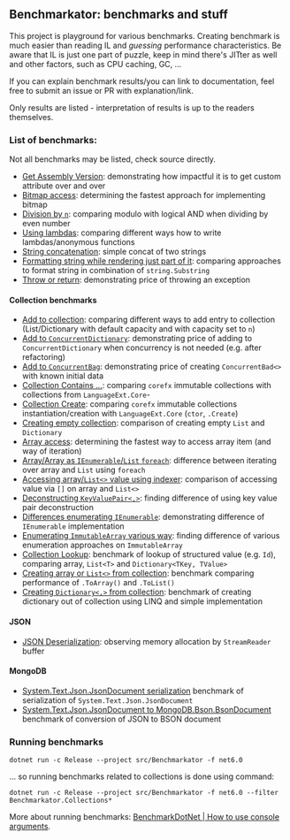 ## Benchmarkator: benchmarks and stuff

This project is playground for various benchmarks. Creating benchmark is much easier than reading IL and
_guessing_ performance characteristics. Be aware that IL is just one part of puzzle, keep in mind there's
JITter as well and other factors, such as CPU caching, GC, ...

If you can explain benchmark results/you can link to documentation, feel free to submit an issue or PR with
explanation/link.

Only results are listed - interpretation of results is up to the readers themselves.

### List of benchmarks:

Not all benchmarks may be listed, check source directly.

- [Get Assembly Version](src/Benchmarkator/Assemblinator/GetAssemblyVersion.md):
  demonstrating how impactful it is to get custom attribute over and over
- [Bitmap access](src/Benchmarkator/Bitmap/Bitmap.md):
  determining the fastest approach for implementing bitmap
- [Division by `n`](src/Benchmarkator/Division/DivisibleByTwo.md):
  comparing modulo with logical AND when dividing by even number
- [Using lambdas](src/Benchmarkator/Lambdinator/LambdaUsage.md):
  comparing different ways how to write lambdas/anonymous functions
- [String concatenation](src/Benchmarkator/Stringator/StringConcat.md):
  simple concat of two strings
- [Formatting string while rendering just part of it](src/Benchmarkator/Stringator/StringFormatSubstring.md):
  comparing approaches to format string in combination of `string.Substring`
- [Throw or return](src/Benchmarkator/Exceptions/ThrowOrReturn.md):
  demonstrating price of throwing an exception

#### Collection benchmarks

- [Add to collection](src/Benchmarkator.Collections/Add/AddToCollection.md):
  comparing different ways to add entry to collection (List/Dictionary with default capacity and with capacity set to `n`)
- [Add to `ConcurrentDictionary`](src/Benchmarkator.Collections/Add/RedundantConcurrentDictionary.md):
  demonstrating price of adding to `ConcurrentDictionary` when concurrency is not needed (e.g. after refactoring)
- [Add to `ConcurrentBag`](src/Benchmarkator.Collections/Add/AddToConcurrentBag.md):
  demonstrating price of creating `ConcurrentBad<>` with known initial data
- [Collection Contains ...](src/Benchmarkator.Collections/Contains/ImmutableCollectionContains.md):
  comparing `corefx` immutable collections with collections from `LanguageExt.Core`-
- [Collection Create](src/Benchmarkator.Collections/Create/CreateCtor.md):
  comparing `corefx` immutable collections instantiation/creation with `LanguageExt.Core` (`ctor`, `.Create`)
- [Creating empty collection](src/Benchmarkator.Collections/Create/EmptyCollection.md):
  comparison of creating empty `List` and `Dictionary`
- [Array access](src/Benchmarkator.Collections/Iteration/ArrayIteration.md):
  determining the fastest way to access array item (and way of iteration)
- [Array/Array as `IEnumerable`/`List` `foreach`](src/Benchmarkator.Collections/Iteration/ArrayListForeachIteration.md):
  difference between iterating over array and `List` using `foreach`
- [Accessing array/`List<>` value using indexer](src/Benchmarkator.Collections/Iteration/CollectionIterationIndexerAccess.md):
  comparison of accessing value via `[]` on array and `List<>`
- [Deconstructing `KeyValuePair<,>`](src/Benchmarkator.Collections/Iteration/DictionaryDeconstructKvp.md):
  finding difference of using key value pair deconstruction
- [Differences enumerating `IEnumerable`](src/Benchmarkator.Collections/Iteration/EnumerableIteration.md):
  demonstrating difference of `IEnumerable` implementation
- [Enumerating `ImmutableArray` various way](src/Benchmarkator.Collections/Iteration/ImmutableArrayIteration.md):
  finding difference of various enumeration approaches on `ImmutableArray`
- [Collection Lookup](src/Benchmarkator.Collections/Lookup/ValueLookup.md):
  benchmark of lookup of structured value (e.g. `Id`), comparing array, `List<T>` and `Dictionary<TKey, TValue>`
- [Creating array or `List<>` from collection](src/Benchmarkator.Collections/ToCollection/ToCollection.md):
  benchmark comparing performance of `.ToArray()` and `.ToList()`
- [Creating `Dictionary<,>` from collection](src/Benchmarkator.Collections/ToCollection/ToDictionary.md):
  benchmark of creating dictionary out of collection using LINQ and simple implementation

#### JSON

- [JSON Deserialization](src/Benchmarkator.Json/Deserialization/JsonPayloadDeserialization.md):
  observing memory allocation by `StreamReader` buffer

#### MongoDB

- [System.Text.Json.JsonDocument serialization](src/Benchmarkator.MongoDb/JsonDocumentSerialization.md)
  benchmark of serialization of `System.Text.Json.JsonDocument`
- [System.Text.Json.JsonDocument to MongoDB.Bson.BsonDocument](src/Benchmarkator.MongoDb/JsonDocumentToBsonDocument.md)
  benchmark of conversion of JSON to BSON document

### Running benchmarks

```
dotnet run -c Release --project src/Benchmarkator -f net6.0
```

... so running benchmarks related to collections is done using command:

```
dotnet run -c Release --project src/Benchmarkator -f net6.0 --filter Benchmarkator.Collections*
```

More about running benchmarks: [BenchmarkDotNet | How to use console arguments](https://benchmarkdotnet.org/articles/guides/console-args.html).
